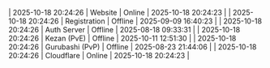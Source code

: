 | 2025-10-18 20:24:26 | Website | Online | 2025-10-18 20:24:23 |
| 2025-10-18 20:24:26 | Registration | Offline | 2025-09-09 16:40:23 |
| 2025-10-18 20:24:26 | Auth Server | Offline | 2025-08-18 09:33:31 |
| 2025-10-18 20:24:26 | Kezan (PvE) | Offline | 2025-10-11 12:51:30 |
| 2025-10-18 20:24:26 | Gurubashi (PvP) | Offline | 2025-08-23 21:44:06 |
| 2025-10-18 20:24:26 | Cloudflare | Online | 2025-10-18 20:24:23 |
